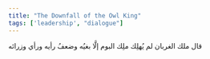 ```yaml
---
title: "The Downfall of the Owl King"
tags: ['leadership', "dialogue"]
---
```


 قال ملك الغربان لم يُهلِك ملِك البوم إلَّا بغيُه وضعفُ رأيه ورأي وزرائه
